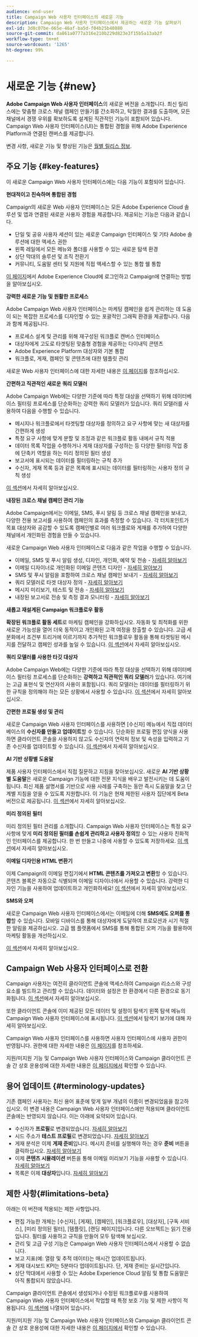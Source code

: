 ```yaml
---
audience: end-user
title: Campaign Web 사용자 인터페이스의 새로운 기능
description: Campaign Web 사용자 인터페이스에서 제공하는 새로운 기능 살펴보기
exl-id: 3d8c07be-665e-46af-ba5d-f04b25b40880
source-git-commit: da861a0777a316e210b229d823e3f15b5a13ab2f
workflow-type: tm+mt
source-wordcount: '1265'
ht-degree: 99%

---
```



# 새로운 기능 {#new}

**Adobe Campaign Web 사용자 인터페이스**&#x200B;의 새로운 버전을 소개합니다. 최신 릴리스에는 맞춤형 크로스 채널 캠페인 만들기를 간소화하고, 탁월한 결과를 도출하며, 모든 채널에서 경쟁 우위를 확보하도록 설계된 직관적인 기능이 포함되어 있습니다. Campaign Web 사용자 인터페이스(UI)는 통합된 경험을 위해 Adobe Experience Platform과 연결된 캔버스를 제공합니다.

변경 사항, 새로운 기능 및 향상된 기능은 [월별 릴리스 정보](release-notes.md).


## 주요 기능 {#key-features}

이 새로운 Campaign Web 사용자 인터페이스에는 다음 기능이 포함되어 있습니다.

**현대적이고 친숙하며 통합된 경험**

Campaign의 새로운 Web 사용자 인터페이스는 모든 Adobe Experience Cloud 솔루션 및 앱과 연결된 새로운 사용자 경험을 제공합니다. 제공되는 기능은 다음과 같습니다.

* 단일 및 공유 사용자 세션이 있는 새로운 Campaign 인터페이스 및 기타 Adobe 솔루션에 대한 액세스 권한
* 왼쪽 레일에서 모든 메뉴와 폴더를 사용할 수 있는 새로운 탐색 환경
* 상단 막대의 솔루션 및 조직 전환기
* 커뮤니티, 도움말 센터 및 지원에 직접 액세스할 수 있는 통합 쉘 통합

[이 페이지](../get-started/connect-to-campaign.md)에서 Adobe Experience Cloud에 로그인하고 Campaign에 연결하는 방법을 알아보십시오.


**강력한 새로운 기능 및 원활한 프로세스**

Adobe Campaign Web 사용자 인터페이스는 마케팅 캠페인을 쉽게 관리하는 데 도움이 되는 복잡한 프로세스를 디자인할 수 있는 포괄적인 그래픽 환경을 제공합니다. 다음과 함께 제공됩니다.

* 프로세스 설계 및 관리를 위해 재구성된 워크플로 캔버스 인터페이스
* 대상자에게 고도로 타겟팅된 맞춤형 경험을 제공하는 다이내믹 콘텐츠
* Adobe Experience Platform 대상자와 기본 통합
* 워크플로, 게재, 캠페인 및 콘텐츠에 대한 템플릿 관리

새로운 Web 사용자 인터페이스에 대한 자세한 내용은 [이 페이지](../get-started/user-interface.md)를 참조하십시오.

**간편하고 직관적인 새로운 쿼리 모델러**

Adobe Campaign Web에는 다양한 기준에 따라 특정 대상을 선택하기 위해 데이터베이스 필터링 프로세스를 단순화하는 강력한 쿼리 모델러가 있습니다. 쿼리 모델러를 사용하여 다음을 수행할 수 있습니다.

* 메시지나 워크플로에서 타겟팅할 대상자를 정의하고 요구 사항에 맞는 새 대상자를 간편하게 생성
* 특정 요구 사항에 맞게 분할 및 조정과 같은 워크플로 활동 내에서 규칙 적용
* 데이터 목록 작업을 수행하거나 게재 대상자를 구성하는 등 다양한 필터링 작업 중에 단축키 역할을 하는 미리 정의된 필터 생성
* 보고서에 표시되는 데이터를 필터링하는 규칙 추가
* 수신자, 게재 목록 등과 같은 목록에 표시되는 데이터를 필터링하는 사용자 정의 규칙 생성

[이 섹션](../query/query-modeler-overview.md)에서 자세히 알아보십시오.


**내장된 크로스 채널 캠페인 관리 기능**

Adobe Campaign에서는 이메일, SMS, 푸시 알림 등 크로스 채널 캠페인을 보내고, 다양한 전용 보고서를 사용하여 캠페인의 효과를 측정할 수 있습니다. 각 터치포인트가 목표 대상자와 공감할 수 있도록 캠페인별로 여러 워크플로와 게재를 추가하여 다양한 채널에서 개인화된 경험을 만들 수 있습니다.

새로운 Campaign Web 사용자 인터페이스로 다음과 같은 작업을 수행할 수 있습니다.

* 이메일, SMS 및 푸시 알림 생성, 디자인, 개인화, 예약 및 전송 - [자세히 알아보기](../msg/gs-messages.md)
* 이메일 디자이너로 개인화된 이메일 콘텐츠 디자인 - [자세히 알아보기](../email/edit-content.md)
* SMS 및 푸시 알림을 포함하여 크로스 채널 캠페인 보내기 - [자세히 알아보기](../workflows/activities/channels.md)
* 쿼리 모델러로 타겟 대상자 정의 - [자세히 알아보기](../audience/about-recipients.md)
* 메시지 미리보기, 테스트 및 전송 - [자세히 알아보기](../monitor/prepare-send.md)
* 내장된 보고서로 전송 및 측정 결과 모니터링 - [자세히 알아보기](../reporting/delivery-reports.md)



**새롭고 재설계된 Campaign 워크플로우 활동**

**확장된 워크플로 활동 세트**&#x200B;로 마케팅 캠페인을 강화하십시오. 자동화 및 최적화를 위한 새로운 가능성을 열어 더욱 동적이고 개인화된 고객 여정을 창출할 수 있습니다. 고급 세분화에서 조건부 트리거에 이르기까지 추가적인 워크플로우 활동을 통해 타겟팅된 메시지를 전달하고 캠페인 성과를 높일 수 있습니다. [이 섹션](../workflows/gs-workflows.md)에서 자세히 알아보십시오.


**쿼리 모델러를 사용한 타깃 대상자**

Adobe Campaign Web에는 다양한 기준에 따라 특정 대상을 선택하기 위해 데이터베이스 필터링 프로세스를 단순화하는 **강력하고 직관적인 쿼리 모델러**&#x200B;가 있습니다. 여기에는 고급 표현식 및 연산자의 사용이 포함됩니다. 쿼리 모델러는 데이터를 필터링하기 위한 규칙을 정의해야 하는 모든 상황에서 사용할 수 있습니다. [이 섹션](../query/query-modeler-overview.md)에서 자세히 알아보십시오.

**간편한 프로필 생성 및 관리**

새로운 Campaign Web 사용자 인터페이스를 사용하면 [수신자] 메뉴에서 직접 데이터베이스의 **수신자를 만들고 업데이트**&#x200B;할 수 있습니다. 단순화된 프로필 편집 양식을 사용하면 클라이언트 콘솔을 사용하지 않고도 수신자의 연락처 정보 및 속성을 입력하고 기존 수신자를 업데이트할 수 있습니다. [이 섹션](../audience/about-recipients.md)에서 자세히 알아보십시오.

<!--
* Adobe Experience Manager (AEM) Integration
    
    With our AEM integration extended to web UI, you can easily manage assets and synchronize full HTML templates, empowering you to create captivating digital experiences without any hassle. 
    
    Elevate and streamline your content management capabilities on the web UI with this integration to boost productivity.
-->
<!--
* **Gen AI for Email content**

    Say goodbye to manual content creation and hello to efficient, data-driven campaigns with the power of Gen AI.  Our Gen AI technology utilizes advanced algorithms to **generate highly engaging and personalized content**. Drive higher open rates, click-through rates, and conversions with Gen AI's intelligent content generation. Stay ahead of the competition and elevate your email marketing game with Gen AI on email content.

    Learn more in [this section](../email/generative-gs.md).
-->

**AI 기반 상황별 도움말**

제품 사용자 인터페이스에서 직접 질문하고 지침을 찾아보십시오. 새로운 **AI 기반 상황별 도움말**&#x200B;은 새로운 Campaign 기능에 대한 전문 지식을 배우고 발전시키는 데 도움이 됩니다. 최신 제품 설명서를 기반으로 사용 사례를 구축하는 동안 즉시 도움말을 찾고 단계별 지침을 얻을 수 있도록 지원합니다. 이 기능은 현재 제한된 사용자 집단에게 Beta 버전으로 제공됩니다. [이 섹션](../get-started/using-ai.md)에서 자세히 알아보십시오.

**미리 정의된 필터**

미리 정의된 필터 관리를 소개합니다. Campaign Web 사용자 인터페이스는 특정 요구 사항에 맞게 **미리 정의된 필터를 손쉽게 관리하고 사용자 정의**&#x200B;할 수 있는 사용자 친화적인 인터페이스를 제공합니다. 한 번 만들고 나중에 사용할 수 있도록 저장하세요. [이 섹션](../get-started/predefined-filters.md)에서 자세히 알아보십시오.

**이메일 디자인용 HTML 변환기**

이제 Campaign의 이메일 편집기에서 **HTML 콘텐츠를 가져오고 변환**&#x200B;할 수 있습니다. 콘텐츠 블록은 자동으로 식별되며 이메일 디자이너에서 사용할 수 있습니다. 강력한 디자인 기능을 사용하여 업데이트하고 개인화하세요! [이 섹션](../email/existing-content.md)에서 자세히 알아보십시오.


**SMS와 오퍼**

새로운 Campaign Web 사용자 인터페이스에서는 이메일에 더해 **SMS에도 오퍼를 통합**&#x200B;할 수 있습니다. 모바일 디바이스를 통해 대상자에게 도달하여 프로모션과 시기 적절한 알림을 제공하십시오. 고급 웹 플랫폼에서 SMS를 통해 통합된 오퍼 기능을 활용하여 마케팅 활동을 개선하십시오.

[이 섹션](../msg/offers.md)에서 자세히 알아보십시오.

## Campaign Web 사용자 인터페이스로 전환

Campaign 사용자는 여전히 클라이언트 콘솔에 액세스하여 Campaign 리소스와 구성 요소를 빌드하고 관리할 수 있습니다. 데이터와 설정은 한 환경에서 다른 환경으로 동기화됩니다. [이 섹션](../get-started/get-started.md#ac-client)에서 자세히 알아보십시오.

또한 클라이언트 콘솔에 이미 제공된 모든 데이터 및 설정이 탐색기 왼쪽 탐색 메뉴의 Campaign Web 사용자 인터페이스에 표시됩니다. [이 섹션](../get-started/user-interface.md#user-interface-explorer)에서 탐색기 보기에 대해 자세히 알아보십시오.

Campaign Web 사용자 인터페이스를 사용하면 사용자 인터페이스에 사용자 권한이 반영됩니다. 권한에 대한 자세한 내용은 [이 페이지](../get-started/permissions.md)를 참조하세요.

지원/미지원 기능 및 Campaign Web 사용자 인터페이스와 Campaign 클라이언트 콘솔 간 상호 운용성에 대한 자세한 내용은 [이 페이지에서](../get-started/capability-matrix.md) 확인할 수 있습니다.

## 용어 업데이트 {#terminology-updates}

기존 캠페인 사용자는 최신 용어 표준에 맞게 일부 개념의 이름이 변경되었음을 참고하십시오. 이 변경 내용은 Campaign Web 사용자 인터페이스에만 적용되며 클라이언트 콘솔에는 반영되지 않습니다. 이는 아래에 요약되어 있습니다.

* 수신자가 **프로필**&#x200B;로 변경되었습니다. [자세히 알아보기](../audience/gs-audiences-recipients.md)
* 시드 주소가 **테스트 프로필**&#x200B;로 변경되었습니다. [자세히 알아보기](../preview-test/test-deliveries.md)
* 게재 분석은 이제 **게재 준비**&#x200B;입니다. 메시지 준비를 실행해야 하는 경우 **준비** 버튼을 클릭하십시오. [자세히 알아보기](../monitor/prepare-send.md)
* 이제 **콘텐츠 시뮬레이션** 버튼을 통해 이메일 미리보기 기능을 사용할 수 있습니다. [자세히 알아보기](../preview-test/preview-test.md)
* 목록은 이제 **대상자**&#x200B;입니다. [자세히 알아보기](../audience/gs-audiences-recipients.md)

## 제한 사항{#limitations-beta}

아래는 이 버전에 적용되는 제한 사항입니다.

* 편집 가능한 개체는 [수신자], [게재], [캠페인], [워크플로우], [대상자], [구독 서비스], [미리 정의된 필터], [템플릿], [랜딩 페이지]입니다. 다른 오브젝트는 읽기 전용입니다. 필터를 사용하고 규칙을 만들어 모두 탐색해 보십시오.
* 관리 및 고급 구성 기능은 Campaign Web 사용자 인터페이스에서 사용할 수 없습니다.
* 보고 지표(예: 열람 및 추적 데이터)는 매시간 업데이트됩니다.
* 게재 대시보드 KPI는 5분마다 업데이트됩니다. 단, 게재 준비는 실시간입니다.
* 상단 막대에서 사용할 수 있는 Adobe Experience Cloud 알림 및 통합 도움말은 아직 통합되지 않았습니다.

Campaign 클라이언트 콘솔에서 생성되거나 수정된 워크플로우를 사용하여 Campaign Web 사용자 인터페이스에서 작업할 때 특정 보호 기능 및 제한 사항이 적용됩니다. [이 섹션에](../get-started/guardrails.md) 나열되어 있습니다.

지원/미지원 기능 및 Campaign Web 사용자 인터페이스와 Campaign 클라이언트 콘솔 간 상호 운용성에 대한 자세한 내용은 [이 페이지에서](../get-started/capability-matrix.md) 확인할 수 있습니다.
